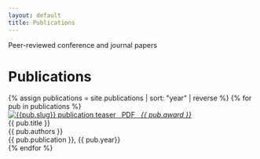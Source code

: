 ```yaml
---
layout: default
title: Publications
---
```


Peer-reviewed conference and journal papers

<h1 class="mt-4">Publications</h1>
{% assign publications = site.publications | sort: "year" | reverse %}
{% for pub in publications %}
<div class="pubitem">
<div class="pubteaser">
  <a href="/download/{{ pub.slug}}.pdf"> <!--<a href="{{pub.url}}">-->
    <img src="/assets/img/{{ pub.slug }}_small.png" alt="{{pub.slug}} publication teaser"/>&nbsp;&nbsp; <i class="fa fa-file-pdf-o"></i> PDF&nbsp;&nbsp; <i class="pubaward">{{ pub.award }}</i>
  </a>
</div>
  <div class="pubtitle">
    {{ pub.title }}
  </div>
  <div class="pubauthors">
    {{ pub.authors }}
  </div>
  <div class="pubinfo">
    {{ pub.publication }}, {{ pub.year}}
  </div>
<!-- <div class="publinks">-->
  <!--<a href="/download/{{ pub.slug}}.pdf"><i class="fa fa-file-pdf-o"></i> PDF</a>&nbsp;&nbsp;-->
  <!--<a href="{{pub.url}}"><i class="fa fa-link"></i> Project Page</a>-->
  <!-- <div class="pubaward">{{ pub.award }}</div>-->
<!--</div>-->
</div>
{% endfor %}